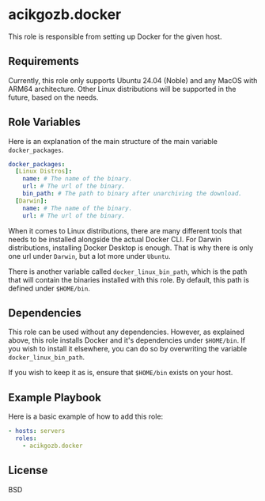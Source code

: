 # acikgozb.docker

This role is responsible from setting up Docker for the given host.

## Requirements

Currently, this role only supports Ubuntu 24.04 (Noble) and any MacOS with ARM64 architecture. Other Linux distributions will be supported in the future, based on the needs.

## Role Variables

Here is an explanation of the main structure of the main variable `docker_packages`.

```yml
docker_packages:
  [Linux Distros]:
    name: # The name of the binary.
    url: # The url of the binary.
    bin_path: # The path to binary after unarchiving the download.
  [Darwin]:
    name: # The name of the binary.
    url: # The url of the binary.
```

When it comes to Linux distributions, there are many different tools that needs to be installed alongside the actual Docker CLI.
For Darwin distributions, installing Docker Desktop is enough. That is why there is only one url under `Darwin`, but a lot more under `Ubuntu`.

There is another variable called `docker_linux_bin_path`, which is the path that will contain the binaries installed with this role.
By default, this path is defined under `$HOME/bin`.

## Dependencies

This role can be used without any dependencies.
However, as explained above, this role installs Docker and it's dependencies under `$HOME/bin`. If you wish to install it elsewhere, you can do so by overwriting the variable `docker_linux_bin_path`.

If you wish to keep it as is, ensure that `$HOME/bin` exists on your host.

## Example Playbook

Here is a basic example of how to add this role:

```yml
- hosts: servers
  roles:
    - acikgozb.docker
```

## License

BSD
